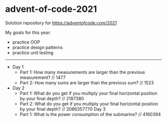 # advent-of-code-2021

Solution repository for https://adventofcode.com/2021

My goals for this year:
* practice OOP
* practice design patterns
* practice unit testing

---

* Day 1
  * Part 1: How many measurements are larger than the previous measurement? // 1477
  * Part 2: How many sums are larger than the previous sum? // 1523
* Day 2
  * Part 1: What do you get if you multiply your final horizontal position by your final depth? // 2187380
  * Part 2: What do you get if you multiply your final horizontal position by your final depth? // 2086357770
Day 3
  * Part 1: What is the power consumption of the submarine? // 4160394